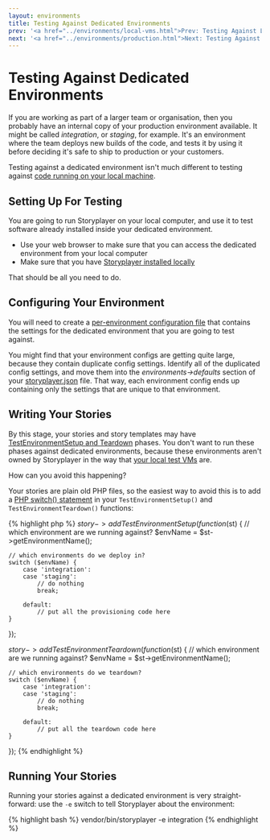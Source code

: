 ```yaml
---
layout: environments
title: Testing Against Dedicated Environments
prev: '<a href="../environments/local-vms.html">Prev: Testing Against Local Virtual Machines</a>'
next: '<a href="../environments/production.html">Next: Testing Against Production</a>'
---
```


# Testing Against Dedicated Environments

If you are working as part of a larger team or organisation, then you probably have an internal copy of your production environment available.  It might be called _integration_, or _staging_, for example.  It's an environment where the team deploys new builds of the code, and tests it by using it before deciding it's safe to ship to production or your customers.

Testing against a dedicated environment isn't much different to testing against [code running on your local machine](your-machine.html).

## Setting Up For Testing

You are going to run Storyplayer on your local computer, and use it to test software already installed inside your dedicated environment.

* Use your web browser to make sure that you can access the dedicated environment from your local computer
* Make sure that you have [Storyplayer installed locally](../installation.html)

That should be all you need to do.

## Configuring Your Environment

You will need to create a [per-environment configuration file](../configuration/environment-config.html) that contains the settings for the dedicated environment that you are going to test against.

You might find that your environment configs are getting quite large, because they contain duplicate config settings.  Identify all of the duplicated config settings, and move them into the _environments->defaults_ section of your [storyplayer.json](../configuration/storyplayer-json.html) file.  That way, each environment config ends up containing only the settings that are unique to that environment.

## Writing Your Stories

By this stage, your stories and story templates may have [TestEnvironmentSetup and Teardown](../stories/test-environment-setup-teardown.html) phases.  You don't want to run these phases against dedicated environments, because these environments aren't owned by Storyplayer in the way that [your local test VMs](local-vms.html) are.

How can you avoid this happening?

Your stories are plain old PHP files, so the easiest way to avoid this is to add a [PHP switch() statement](http://www.php.net/manual/en/control-structures.switch.php) in your `TestEnvironmentSetup()` and `TestEnvironmentTeardown()` functions:

{% highlight php %}
$story->addTestEnvironmentSetup(function($st) {
	// which environment are we running against?
	$envName = $st->getEnvironmentName();

	// which environments do we deploy in?
	switch ($envName) {
		case 'integration':
		case 'staging':
			// do nothing
			break;

		default:
			// put all the provisioning code here
	}
});

$story->addTestEnvironmentTeardown(function($st) {
	// which environment are we running against?
	$envName = $st->getEnvironmentName();

	// which environments do we teardown?
	switch ($envName) {
		case 'integration':
		case 'staging':
			// do nothing
			break;

		default:
			// put all the teardown code here
	}
});
{% endhighlight %}

## Running Your Stories

Running your stories against a dedicated environment is very straight-forward: use the `-e` switch to tell Storyplayer about the environment:

{% highlight bash %}
vendor/bin/storyplayer -e integration <storyfile>
{% endhighlight %}